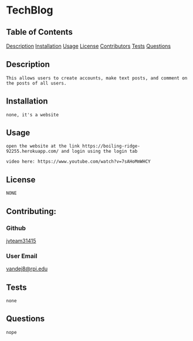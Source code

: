 # TechBlog
## Table of Contents
[Description](#Description)
[Installation](#Installation)
[Usage](#Usage)
[License](#License)
[Contributors](#Contributing)
[Tests](#Tests)
[Questions](#Questions)

## Description
    This allows users to create accounts, make text posts, and comment on the posts of all users.
        
## Installation
    none, it's a website
## Usage
    open the website at the link https://boiling-ridge-92255.herokuapp.com/ and login using the login tab

    video here: https://www.youtube.com/watch?v=7sAHoMmWHCY 

## License
    NONE
 

## Contributing:
### Github
[jvteam31415](https://github.com/jvteam31415)
### User Email
[vandej8@rpi.edu](mailto:vandej8@rpi.edu)  


## Tests
    none

## Questions
    nope

